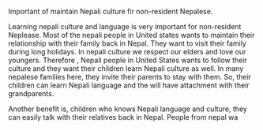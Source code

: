 <p>Important of maintain Nepali culture fir non-resident Nepalese.</p><p>Learning nepali culture and language is very important for non-resident Neplease. Most of the nepali people in United states wants to maintain their relationship with their family back in Nepal. They want to visit their family during long holidays. In nepali culture we respect our elders and love our youngers. Therefore , Nepali people in United States wants to follow their culture and they want their children learn Nepali culture as well. In many nepalese families here, they invite their parents to stay with them. So, their children can learn Nepali language and the will have attachment with their grandparents. &nbsp;</p><p>Another benefit is, children who knows Nepali language and culture, they can easily talk with their relatives back in Nepal. People from nepal wa</p>
